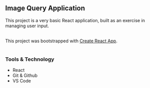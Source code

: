 ## Image Query Application

This project is a very basic React application, built as an exercise in managing user input.   
<br/>

This project was bootstrapped with [Create React App](https://github.com/facebook/create-react-app).  
<br/>  

### Tools & Technology
* React
* Git & Github
* VS Code
<!-- * [Semantic-ui](https://semantic-ui.com/views/card.html)   -->
<br/>
